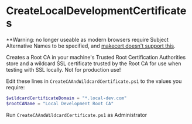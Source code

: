 # CreateLocalDevelopmentCertificates

**Warning: no longer useable as modern browsers require Subject Alternative Names to be specified, and [makecert doesn't support this](https://stackoverflow.com/questions/6383054/add-or-create-subject-alternative-name-field-to-self-signed-certificate-using/43670781). 

Creates a Root CA in your machine's Trusted Root Certification Authorities store and a wildcard SSL certificate trusted by the Root CA for use when testing with SSL locally. Not for production use!

Edit these lines in `CreateCAAndWildcardCertificate.ps1` to the values you require:

```powershell
$wildcardCertificateDomain = "*.local-dev.com"
$rootCAName = "Local Development Root CA"
```

Run `CreateCAAndWildcardCertificate.ps1` as Administrator
